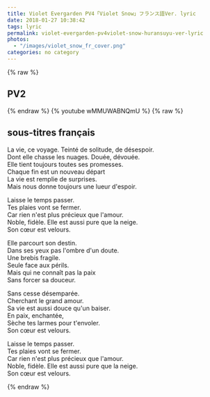 ```yaml
---
title: Violet Evergarden PV4「Violet Snow」フランス語Ver. lyric
date: 2018-01-27 10:38:42
tags: lyric
permalink: violet-evergarden-pv4violet-snow-huransuyu-ver-lyric
photos:
  - "/images/violet_snow_fr_cover.png"
categories: no category
---
```


{% raw %}
<h2>PV2</h2>
{% endraw %}
{% youtube wMMUWABNQmU %}
{% raw %}
<h2>sous-titres français</h2>
<p>La vie, ce voyage. Teinté de solitude, de désespoir.<br>
Dont elle chasse les nuages. Douée, dévouée.<br>
Elle tient toujours toutes ses promesses.<br>
Chaque fin est un nouveau départ <br>
La vie est remplie de surprises.<br>
Mais nous donne toujours une lueur d'espoir.<br></p>
<p>Laisse le temps passer.<br>
Tes plaies vont se fermer.<br> 
Car rien n'est plus précieux que l'amour.<br>
Noble, fidèle. Elle est aussi pure que la neige.<br> 
Son cœur est velours.<br></p>
<p>Elle parcourt son destin.<br>
Dans ses yeux pas l'ombre d'un doute.<br>
Une brebis fragile.<br>
Seule face aux périls.<br>
Mais qui ne connaît pas la paix<br>
Sans forcer sa douceur.<br></p>
<p>Sans cesse désemparée.<br>
Cherchant le grand amour.<br>
Sa vie est aussi douce qu'un baiser.<br>
En paix, enchantée,<br>
Sèche tes larmes pour t'envoler.<br>
Son cœur est velours.<br></p>
<p>Laisse le temps passer.<br>
Tes plaies vont se fermer.<br> 
Car rien n'est plus précieux que l'amour.<br>
Noble, fidèle. Elle est aussi pure que la neige.<br> 
Son cœur est velours.<br></p>
    </article>
{% endraw %}